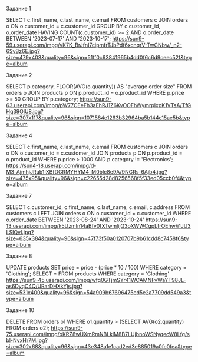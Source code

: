 Задание 1

SELECT c.first_name, c.last_name, c.email FROM customers c
JOIN orders o ON o.customer_id = c.customer_id
GROUP BY c.customer_id, o.order_date
HAVING COUNT(c.customer_id) >= 2 AND o.order_date BETWEEN '2023-07-17' AND '2023-10-17';
https://sun9-59.userapi.com/impg/vK7K_BrJfnI7cipmfrTJbPdf6xcnqrV-TwCNbw/_n2-6SvBz6E.jpg?size=479x403&quality=96&sign=51ff0c63841965b4dd0f6c6d9ceec52f&type=album

Задание 2

SELECT p.category, FLOOR(AVG(o.quantity)) AS "average order size" FROM orders o
JOIN products p ON p.product_id = o.product_id
WHERE p.price >= 50
GROUP BY p.category;
https://sun9-63.userapi.com/impg/pW77CEeFh3aEhRJ1Z6KvOOFhWymrpIxpK1VTsA/TfGHq39OlU8.jpg?size=307x117&quality=96&sign=1071584e1263b32964ba5b144c15ae5b&type=album

Задание 4

SELECT c.first_name, c.last_name, c.email FROM customers c
JOIN orders o ON o.customer_id = c.customer_id
JOIN products p ON p.product_id = o.product_id
WHERE p.price > 1000 AND p.category != 'Electronics';
https://sun4-18.userapi.com/impg/d-M3_AjmhjJRub1IXBfDGRMYHYM4_M0bIc8e9A/9NGRs-6Ajb4.jpg?size=475x95&quality=96&sign=c22655d28d8256568f5f33ed05ccb0f4&type=album

Задание 7

SELECT c.customer_id, c.first_name, c.last_name, c.email, c.address FROM customers c
LEFT JOIN orders o ON o.customer_id = c.customer_id
WHERE o.order_date BETWEEN '2023-08-24' AND '2023-10-24'
https://sun9-13.userapi.com/impg/k5UzmIn14aBfv0fXTwmlijQ3oXWWCgpLfrOEhw/i1JU3LSIQvI.jpg?size=635x384&quality=96&sign=47f73f50a0120707b9b61cdd8c7458f6&type=album

Задание 8

UPDATE products
SET price = price - (price * 10 / 100)
WHERE category = 'Clothing';
SELECT * FROM products
WHERE category = 'Clothing'
https://sun9-45.userapi.com/impg/wfg0GTjmSYr41WCAMNFvWaYT98JL-as6DyqC4Q/URarDHXkYjs.jpg?size=531x400&quality=96&sign=54a909b67696475ed5e2a7709dd549a3&type=album

Задание 10

DELETE FROM orders o1
WHERE o1.quantity > (SELECT AVG(o2.quantity) FROM orders o2);
https://sun9-75.userapi.com/impg/oKRZ8wUXmRmNBLklM8B7LUjbnoWSNyqecW8Lfg/sbl-NvxHr7M.jpg?size=302x68&quality=96&sign=43e348a1e1cad2ed3e885019a0fc0fea&type=album
